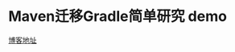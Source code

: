 # Maven迁移Gradle简单研究 demo 
[博客地址](https://dinry.top/maven%E8%BF%81%E7%A7%BBgradle%E7%AE%80%E5%8D%95%E7%A0%94%E7%A9%B6)
